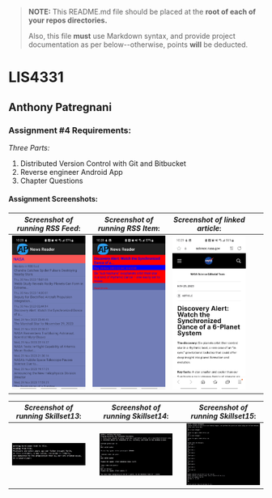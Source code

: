 > **NOTE:** This README.md file should be placed at the **root of each of your repos directories.**
>
>Also, this file **must** use Markdown syntax, and provide project documentation as per below--otherwise, points **will** be deducted.
>

# LIS4331

## Anthony Patregnani

### Assignment #4 Requirements:

*Three Parts:*

1. Distributed Version Control with Git and Bitbucket
2. Reverse engineer Android App
3. Chapter Questions




#### Assignment Screenshots:



| *Screenshot of running RSS Feed*: |  *Screenshot of running RSS Item*: | *Screenshot of linked article*: |  |   |
|---|---|---|---|---|
| ![Splash Screen](img/Screenshot_20231130-102850_News%20Reader.jpg) | ![Opening Screen](img/Screenshot_20231130-102855_News%20Reader.jpg)  | ![Interest Calc](img/Screenshot_20231130-102903_Samsung%20Internet.jpg) |  |  |


| *Screenshot of running Skillset13*:  |   | *Screenshot of running Skillset14*:  |   | *Screenshot of running Skillset15*:  |
|---|---|---|---|---|
|  ![Java SkillSet Screenshot](img/skillset13.jpg) |   | ![Java SkillSet Screenshot](img/skillset14.jpg)  |   | ![Java SkillSet Screenshot](img/skillset15.jpg)  |
